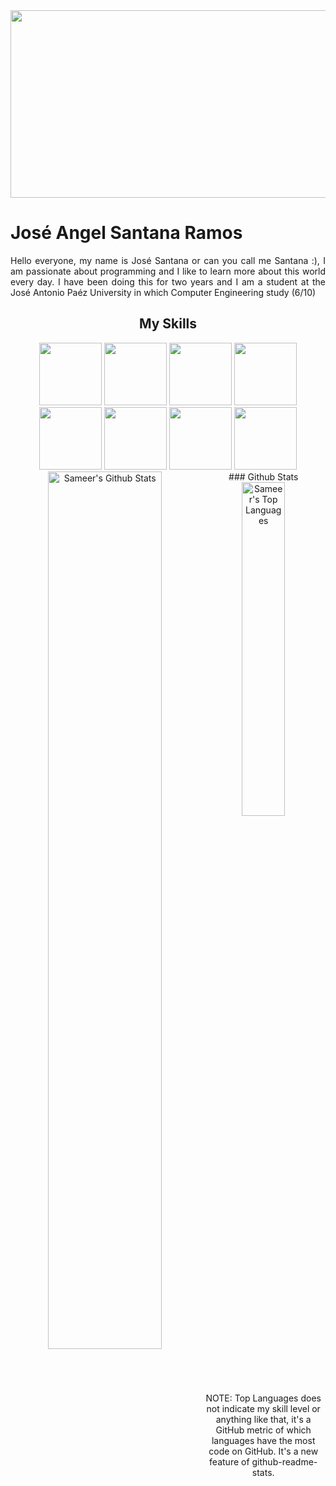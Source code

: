 <div align="Center">
  <div align="center">
    <img src="https://i.pinimg.com/originals/b0/c8/19/b0c81961153a56eab83cf03d862345af.gif" width="700px" height="300px"/>
  </div>
  <div align="Justify">
    <h1>José Angel Santana Ramos</h1>
  <p>
  Hello everyone, my name is José Santana or can you call me Santana :), I am passionate about programming and I like to learn more about this world every day. I have been   doing this for two years and I am a student at the José Antonio Paéz University in which Computer Engineering study (6/10)</p>
  </div>
  <div align="Justify">
    <h2 align="center">My Skills</h2>
    <div>
      <div align="center">
        <img src="https://i.postimg.cc/6QDwYKr2/java.png" witdh="100px" height="100px">
        <img src="https://i.postimg.cc/QCq38WR1/python-18894.png" witdh="100px" height="100px">
        <img src="https://i.ibb.co/pKKrwn3/javascript-js-icon-2048x2048-nyxvtvk0.png" witdh="100px" height="100px">
        <img src="https://i.ibb.co/0XzbYsZ/vscode-icons-file-type-light-json.png" witdh="100px" height="100px">
        <img src="https://i.ibb.co/tL1v6Jt/html-5.png" witdh="100px" height="100px">
        <img src="https://i.ibb.co/j86Drxg/css-3.png" witdh="100px" height="100px">
        <img src="https://avatars.githubusercontent.com/u/102273996?v=4" witdh="100px" height="100px">
        <img src="https://i.ibb.co/JBWfJH6/figma.png" witdh="100px" height="100px">
      </div>
    </div>
  </div>
  ### Github Stats

  <img align="left" src="https://github-readme-stats.vercel.app/api?      username=JoSantana0005&&show_icons=true&include_all_commits=true&title_color=fff&icon_color=79ff97&text_color=efefef&bg_color=24292e" alt="Sameer's Github Stats"   width="60%">
  
  <img src="https://github-readme-stats.vercel.app/api/top-langs/?username=JoSantana0005&show_icons=true&hide_border=true&theme=radical" width="37%" alt="Sameer's Top Languages">

  <p align="center">
    NOTE: Top Languages does not indicate my skill level or anything like that, it's a GitHub metric of which languages have the most code on GitHub. It's a new         feature of github-readme-stats.
  </p>
</div>

